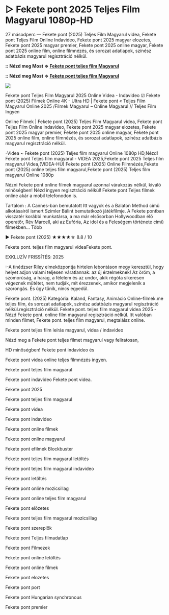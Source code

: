 # ▷ Fekete pont 2025 Teljes Film Magyarul 1080p-HD

27 másodperc — Fekete pont (2025) Teljes Film Magyarul videa, Fekete pont Teljes Film Online Indavideo, Fekete pont 2025 magyar elozetes, Fekete pont 2025 magyar premier, Fekete pont 2025 online magyar, Fekete pont 2025 online film, online filmnézés, és sorozat adatlapok, színész adatbázis magyarul regisztráció nélkül.

**:: Nézd meg Most => [Fekete pont teljes film Magyarul](https://t.co/FJOUpJ7ZT9)**

**:: Nézd meg Most => [Fekete pont teljes film Magyarul](https://t.co/FJOUpJ7ZT9)**

<p dir="auto"><a href="https://t.co/FJOUpJ7ZT9" title="GITHUB" rel="nofollow"><img src="https://i.imgur.com/jhNGoEt.gif" style="max-width: 100%;"></a></p>

Fekete pont Teljes Film Magyarul 2025 Online Videa - Indavideo ☑ Fekete pont (2025) Filmek Online 4K - Ultra HD | Fekete pont « Teljes Film Magyarul Online 2025 /Filmek Magyarul – Online Magyarul // Teljes Film Ingyen

Online Filmek | Fekete pont (2025) Teljes Film Magyarul videa, Fekete pont Teljes Film Online Indavideo, Fekete pont 2025 magyar elozetes, Fekete pont 2025 magyar premier, Fekete pont 2025 online magyar, Fekete pont 2025 online film, online filmnézés, és sorozat adatlapok, színész adatbázis magyarul regisztráció nélkül.

-Videa ~ Fekete pont (2025) Teljes film magyarul Online 1080p HD,Nézd! Fekete pont Teljes film magyarul - VIDEA 2025,Fekete pont 2025 Teljes film magyarul Videa,(VIDEA-HU) Fekete pont (2025) Online Filmnézés,Fekete pont (2025) online teljes film magyarul,Fekete pont (2025) Teljes film magyarul Online 1080p

Nézni Fekete pont online filmek magyarul azonnal várakozás nélkül, kiváló minőségben! Nézd ingyen regisztráció nélkül! Fekete pont Teljes filmek online akár a mobil telefonodon is.

Tartalom : A Cannes-ban bemutatott Itt vagyok és a Balaton Method című alkotásairól ismert Szimler Bálint bemutatkozó játékfilmje. A Fekete pontban visszatér korábbi munkatársa, a ma már elsősorban Hollywoodban élő operatőr, Rév Marcell, aki az Eufória, Az idol és a Feleségem története című filmekben… Több

▶️ Fekete pont (2025) ★★★★☆ 8.8 / 10

Fekete pont. teljes film magyarul videaFekete pont.

EXKLUZÍV FRISSÍTÉS: 2025

:-A tinédzser Riley elmeközpontja hirtelen lebontáson megy keresztül, hogy helyet adjon valami teljesen váratlannak: az új érzelmeknek! Az öröm, a szomorúság, a harag, a félelem és az undor, akik régóta sikeresen végeznek műtétet, nem tudják, mit érezzenek, amikor megjelenik a szorongás. És úgy tűnik, nincs egyedül.

Fekete pont. (2025) Kategória: Kaland, Fantasy, Animáció Online-filmek.me teljes film, és sorozat adatlapok, színész adatbázis magyarul regisztráció nélkül.regisztráció nélkül. Fekete pont. teljes film magyarul videa 2025 - Nézd Fekete pont. online film magyarul regisztráció nélkül. Itt valóban minden filmet, Fekete pont. teljes film magyarul, megtalálsz online.

Fekete pont teljes film leírás magyarul, videa / indavideo

Nézd meg a Fekete pont teljes filmet magyarul vagy feliratosan, 

HD minőségben! Fekete pont indavideo és 

Fekete pont videa online teljes filmnézés ingyen. 

Fekete pont teljes film magyarul 

Fekete pont indavideo Fekete pont videa.

Fekete pont 2025

Fekete pont teljes film magyarul

Fekete pont videa

Fekete pont indavideo

Fekete pont online filmek

Fekete pont online magyarul

Fekete pont efilmek Blockbuster

Fekete pont teljes film magyarul letöltés

Fekete pont teljes film magyarul indavideo

Fekete pont letöltés

Fekete pont online mozicsillag

Fekete pont online teljes film magyarul

Fekete pont előzetes

Fekete pont teljes film magyarul mozicsillag

Fekete pont szereplők

Fekete pont Teljes filmadatlap

Fekete pont Filmezek

Fekete pont online letöltés

Fekete pont online filmek

Fekete pont elozetes

Fekete pont port

Fekete pont Hungarian synchronous

Fekete pont premier
